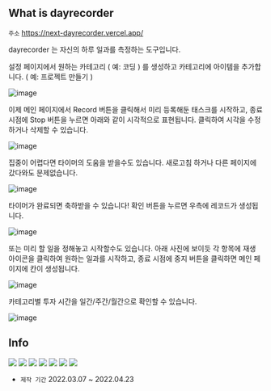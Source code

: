 ## What is dayrecorder

`주소` https://next-dayrecorder.vercel.app/

dayrecorder 는 자신의 하루 일과를 측정하는 도구입니다. 

설정 페이지에서 원하는 카테고리 ( 예: 코딩 ) 를 생성하고 
카테고리에 아이템을 추가합니다. ( 예: 프로젝트 만들기 ) 

![image](https://user-images.githubusercontent.com/81809559/183949656-bd931f4c-5bf9-47b0-8df9-dbbd23c67fa9.png)

이제 메인 페이지에서 Record 버튼을 클릭해서 미리 등록해둔 태스크를 시작하고, 종료 시점에 Stop 버튼을 누르면
아래와 같이 시각적으로 표현됩니다. 
클릭하여 시각을 수정하거나 삭제할 수 있습니다.

![image](https://user-images.githubusercontent.com/81809559/183947535-8f729d65-7031-4af8-899c-ac9fa56a38f7.png)

집중이 어렵다면 타이머의 도움을 받을수도 있습니다.
새로고침 하거나 다른 페이지에 갔다와도 문제없습니다.

![image](https://user-images.githubusercontent.com/81809559/183951727-839bbdc0-d860-42a8-86e5-9c02bd54899c.png)

타이머가 완료되면 축하받을 수 있습니다!
확인 버튼을 누르면 우측에 레코드가 생성됩니다.

![image](https://user-images.githubusercontent.com/81809559/183952190-4612c2a3-07e7-4821-b4bb-d82144912d87.png)

또는 미리 할 일을 정해놓고 시작할수도 있습니다.
아래 사진에 보이듯 각 항목에 재생 아이콘을 클릭하여 원하는 일과를 시작하고, 종료 시점에 중지 버튼을 클릭하면 메인 페이지에 칸이 생성됩니다.

![image](https://user-images.githubusercontent.com/81809559/183947868-9c7d7415-4540-4b7e-ae87-bcf1eef2f65c.png)

카테고리별 투자 시간을 일간/주간/월간으로 확인할 수 있습니다. 

![image](https://user-images.githubusercontent.com/81809559/183948183-3d70d7a1-9be1-4e23-a476-c443e62665ee.png)

## Info

<img src="https://img.shields.io/badge/Next.js-000000?style=for-the-badge&logo=Next.js&logoColor=white"> <img src="https://img.shields.io/badge/TailwindCSS-06B6D4?style=for-the-badge&logo=TailwindCSS&logoColor=white">  <img src="https://img.shields.io/badge/Twilio-F22F46?style=for-the-badge&logo=Twilio&logoColor=white"> <img src="https://img.shields.io/badge/Recoil-303846?style=for-the-badge&logo=Recoil&logoColor=white">  <img src="https://img.shields.io/badge/GraphQL-E10098?style=for-the-badge&logo=GraphQL&logoColor=white">  <img src="https://img.shields.io/badge/Formik-F9FAFB?style=for-the-badge&logo=Formik&logoColor=white"> <img src="https://img.shields.io/badge/Nodemailer-22B573?style=for-the-badge&logo=Nodemailer&logoColor=white">

- `제작 기간` 2022.03.07 ~ 2022.04.23 

